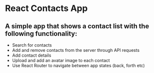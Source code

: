 # React Contacts App

## A simple app that shows a contact list with the following functionality:

- Search for contacts
- Add and remove contacts from the server through API requests
- Add contact details
- Upload and add an avatar image to each contact
- Use React Router to navigate between app states (back, forth etc) 
